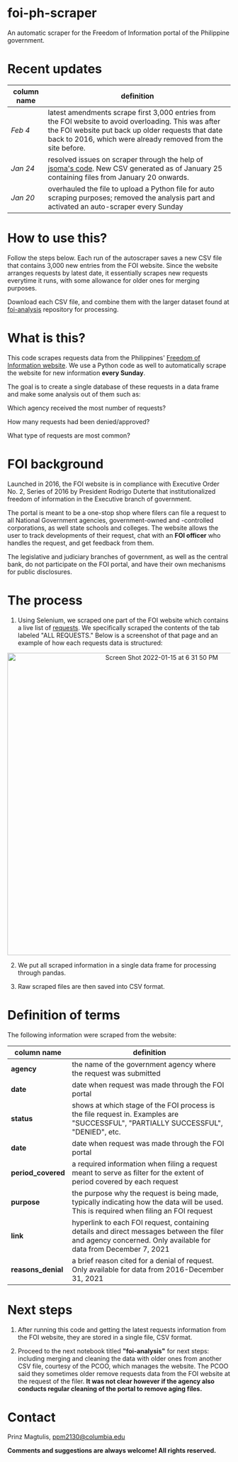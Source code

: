 # foi-ph-scraper
An automatic scraper for the Freedom of Information portal of the Philippine government.

# Recent updates
|column name|definition|
|---|---|
|*Feb 4*|latest amendments scrape first 3,000 entries from the FOI website to avoid overloading. This was after the FOI website put back up older requests that date back to 2016, which were already removed from the site before.|
|*Jan 24*|resolved issues on scraper through the help of [jsoma's code](https://github.com/jsoma/selenium-github-actions). New CSV generated as of January 25 containing files from January 20 onwards.|
|*Jan 20*|overhauled the file to upload a Python file for auto scraping purposes; removed the analysis part and activated an auto-scraper every Sunday| 

# How to use this?

Follow the steps below. Each run of the autoscraper saves a new CSV file that contains 3,000 new entries from the FOI website. Since the website arranges requests
by latest date, it essentially scrapes new requests everytime it runs, with some allowance for older ones for merging purposes.

Download each CSV file, and combine them with the larger dataset found at [foi-analysis](https://github.com/pmagtulis/foi-analysis) repository for processing. 

# What is this?

This code scrapes requests data from the Philippines' [Freedom of Information website](www.foi.gov.ph). We use a Python code as well to automatically scrape the
website for new information **every Sunday**.

The goal is to create a single database of these requests in a data frame and make some analysis out of them such as:

Which agency received the most number of requests?

How many requests had been denied/approved?

What type of requests are most common?

# FOI background

Launched in 2016, the FOI website is in compliance with Executive Order No. 2, Series of 2016 by President Rodrigo Duterte that institutionalized 
freedom of information in the Executive branch of government.

The portal is meant to be a one-stop shop where filers can file a request to all National Government agencies, government-owned and -controlled corporations,
as well state schools and colleges. The website allows the user to track developments of their request, chat with an **FOI officer** who handles the request,
and get feedback from them.

The legislative and judiciary branches of government, as well as the central bank, do not participate on the FOI portal, and have their own mechanisms for
public disclosures.

# The process

1. Using Selenium, we scraped one part of the FOI website which contains a live list of [requests](www.foi.gov.ph/requests). We specifically scraped 
the contents of the tab labeled "ALL REQUESTS." Below is a screenshot of that page and an example of how each requests data is structured:

<center><img width="681" alt="Screen Shot 2022-01-15 at 6 31 50 PM" src="https://user-images.githubusercontent.com/87161563/149641061-726ec0c6-1f68-4ddc-b4a5-ad01f4e132f5.png"></center>

2. We put all scraped information in a single data frame for processing through pandas.

3. Raw scraped files are then saved into CSV format.

# Definition of terms

The following information were scraped from the website:

|column name|definition|
|---|---|
|**agency**|the name of the government agency where the request was submitted| 
|**date**|date when request was made through the FOI portal|
|**status**|shows at which stage of the FOI process is the file request in. Examples are "SUCCESSFUL", "PARTIALLY SUCCESSFUL", "DENIED", etc.|
|**date**|date when request was made through the FOI portal|  
|**period_covered**|a required information when filing a request meant to serve as filter for the extent of period covered by each request|
|**purpose**|the purpose why the request is being made, typically indicating how the data will be used. This is required when filing an FOI request|     
|**link**|hyperlink to each FOI request, containing details and direct messages between the filer and agency concerned. Only available for data from December 7, 2021|
|**reasons_denial**|a brief reason cited for a denial of request. Only available for data from 2016-December 31, 2021|

# Next steps

1. After running this code and getting the latest requests information from the FOI website, they are stored in a single file, CSV format. 

2. Proceed to the next notebook titled **"foi-analysis"** for next steps: including merging and cleaning the data with older ones from another CSV file, courtesy of 
the PCOO, which manages the website. The PCOO said they sometimes older remove requests data from the FOI website at the request of the filer. **It was not clear 
however if the agency also conducts regular cleaning of the portal to remove aging files.**

# Contact

Prinz Magtulis, [ppm2130@columbia.edu](mailto:ppm2130@columbia.edu)

**Comments and suggestions are always welcome! All rights reserved.**
